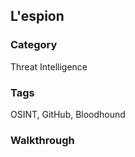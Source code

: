 ## L'espion

### Category
Threat Intelligence

### Tags
OSINT, GitHub, Bloodhound

### Walkthrough

